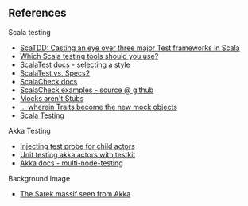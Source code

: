 ## References

Scala testing

- [ScaTDD: Casting an eye over three major Test frameworks in Scala](http://scalabound.org/?p=445)
- [Which Scala testing tools should you use?](http://tech.gilt.com/post/62430610230/which-scala-testing-tools-should-you-use)
- [ScalaTest docs - selecting a style](http://scalatest.org/user_guide/selecting_a_style)
- [ScalaTest vs. Specs2](http://blog.appfusions.com/scalatest-vs-specs2/)
- [ScalaCheck docs](https://github.com/rickynils/scalacheck/wiki/User-Guide)
- [ScalaCheck examples - source @ github](https://github.com/oscarrenalias/scalacheck-examples/blob/master/scalacheck-integration-scalatest/src/test/scala/SimpleSpec.scala)
- [Mocks aren't Stubs](http://martinfowler.com/articles/mocksArentStubs.html)
- [... wherein Traits become the new mock objects](http://tommorris.org/posts/2825)
- [Scala Testing](https://www.youtube.com/watch?v=W9yMkao_AZg)

Akka Testing

- [Injecting test probe for child actors](http://www.superloopy.io/articles/2013/injecting-akka-testprobe.html)
- [Unit testing akka actors with testkit](http://roestenburg.agilesquad.com/2011/02/unit-testing-akka-actors-with-testkit_12.html)
- [Akka docs - multi-node-testing](http://doc.akka.io/docs/akka/2.3.3/dev/multi-node-testing.html)

Background Image

- [The Sarek massif seen from Akka](https://flic.kr/p/5bwav9)